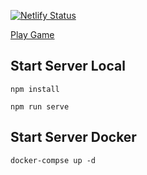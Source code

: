 [![Netlify Status](https://api.netlify.com/api/v1/badges/0ec5a8b7-c700-4281-9cb3-e2ad690a99f7/deploy-status)](https://app.netlify.com/sites/zingy-souffle-c865e1/deploys)

[Play Game](https://serapths-last-stand.netlify.app/)

## Start Server Local

```
npm install
```

```
npm run serve
```

## Start Server Docker

```
docker-compse up -d
```
